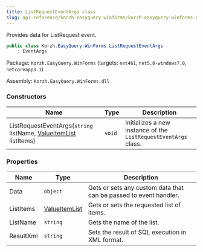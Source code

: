```yaml
---
title: ListRequestEventArgs class
slug: api-reference/korzh-easyquery-winforms/korzh-easyquery-winforms-namespace/listrequesteventargs-class
---
```

Provides data for ListRequest event.
```csharp
public class Korzh.EasyQuery.WinForms.ListRequestEventArgs
    : EventArgs

```
Package: `Korzh.EasyQuery.WinForms` (targets: `net461`, `net5.0-windows7.0`, `netcoreapp3.1`)

Assembly: `Korzh.EasyQuery.WinForms.dll`

### Constructors

| Name | Type | Description | 
| --- | --- | --- | 
| ListRequestEventArgs(`string` listName, [ValueItemList](api-reference/korzh-easyquery-winforms/korzh-easyquery-winforms-namespace/valueitemlist-class) listItems) | `void` | Initializes a new instance of the `ListRequestEventArgs` class. | 


### Properties

| Name | Type | Description | 
| --- | --- | --- | 
| Data | `object` | Gets or sets any custom data that can be passed to event handler. | 
| ListItems | [ValueItemList](api-reference/korzh-easyquery-winforms/korzh-easyquery-winforms-namespace/valueitemlist-class) | Gets or sets the requested list of items. | 
| ListName | `string` | Gets the name of the list. | 
| ResultXml | `string` | Sets the result of SQL execution in XML format. |